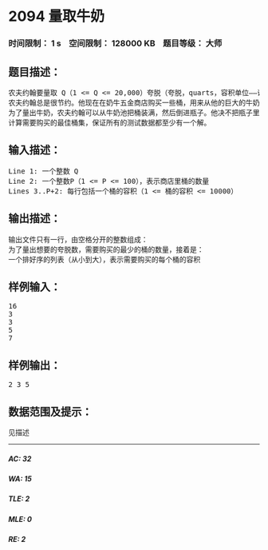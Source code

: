 # 2094 量取牛奶   
### 时间限制： 1 s&nbsp;&nbsp;&nbsp;&nbsp;空间限制： 128000 KB&nbsp;&nbsp;&nbsp;&nbsp;题目等级： 大师  
## 题目描述：  

<pre>
农夫约翰要量取 Q（1 <= Q <= 20,000）夸脱（夸脱，quarts，容积单位——译者注） 他的最好的牛奶，并把它装入一个大瓶子中卖出。消费者要多少，他就给多少，从不有任何误差。
农夫约翰总是很节约。他现在在奶牛五金商店购买一些桶，用来从他的巨大的牛奶池中量出 Q 夸脱的牛奶。每个桶的价格一样。你的任务是计算出一个农夫约翰可以购买的最少的桶的集合，使得能够刚好用这些桶量出 Q 夸脱的牛奶。另外，由于农夫约翰必须把这些桶搬回家，对于给出的两个极小桶集合，他会选择“更小的”一个，即：把这两个集合按升序排序，比较第一个桶，选择第一个桶容积较小的一个。如果第一个桶相同，比较第二个桶，也按上面的方法选择。否则继续这样的工作，直到相比较的两个桶不一致为止。例如，集合 {3，5，7，100} 比集合 {3，6，7，8} 要好。
为了量出牛奶，农夫约翰可以从牛奶池把桶装满，然后倒进瓶子。他决不把瓶子里的牛奶倒出来或者把桶里的牛奶倒到别处。用一个容积为 1 夸脱的桶，农夫约翰可以只用这个桶量出所有可能的夸脱数。其它的桶的组合没有这么方便。
计算需要购买的最佳桶集，保证所有的测试数据都至少有一个解。
</pre>
  
  
## 输入描述：  

<pre>
Line 1: 一个整数 Q
Line 2: 一个整数P（1 <= P <= 100），表示商店里桶的数量
Lines 3..P+2: 每行包括一个桶的容积（1 <= 桶的容积 <= 10000）
</pre>
  
  
## 输出描述：  

<pre>
输出文件只有一行，由空格分开的整数组成：
为了量出想要的夸脱数，需要购买的最少的桶的数量，接着是：
一个排好序的列表（从小到大），表示需要购买的每个桶的容积
</pre>
  
  
## 样例输入：  

<pre>
16
3
3
5
7
</pre>
  
  
## 样例输出：  

<pre>
2 3 5
</pre>
  
  
## 数据范围及提示：  

<pre>
见描述
</pre>
  
  
***  

##### AC: 32  
##### WA: 15  
##### TLE: 2  
##### MLE: 0  
##### RE: 2  
